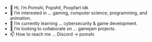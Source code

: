 - 👋 Hi, I’m Pomshi, Popshit, Poopfart idk
- 👀 I’m interested in ... gaming, computer science, programming, and animation.
- 🌱 I’m currently learning ... cybersecurity & game development.
- 💞️ I’m looking to collaborate on ... gamejam projects.
- 📫 How to reach me ... Discord -> pomshi

<!---
Pomshi/Pomshi is a ✨ special ✨ repository because its `README.md` (this file) appears on your GitHub profile.
You can click the Preview link to take a look at your changes.
--->

